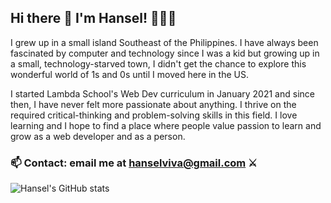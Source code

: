 ## Hi there 👋 I'm Hansel! 🏹🏹🏹

<!--
**hanselviva/hanselviva** is a ✨ _special_ ✨ repository because its `README.md` (this file) appears on your GitHub profile.

Here are some ideas to get you started:

- 🔭 I’m currently working on ...
- 🌱 I’m currently learning ...
- 👯 I’m looking to collaborate on ...
- 🤔 I’m looking for help with ...
- 💬 Ask me about ...
- 📫 How to reach me: ...
- 😄 Pronouns: ...
- ⚡ Fun fact: ...
-->

I grew up in a small island Southeast of the Philippines. I have always been fascinated by computer and technology since I was a kid but growing up in a small, technology-starved town, I didn't get the chance to explore this wonderful world of 1s and 0s until I moved here in the US.

I started Lambda School's Web Dev curriculum in January 2021 and since then, I have never felt more passionate about anything. I thrive on the required critical-thinking and problem-solving skills in this field. I love learning and I hope to find a place where people value passion to learn and grow as a web developer and as a person.

### 📫 Contact: email me at hanselviva@gmail.com ⚔️

![Hansel's GitHub stats](https://github-readme-stats.vercel.app/api?username=hanselviva&show_icons=true&theme=synthwave&hide=stars,issues&count_private=true)
